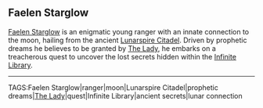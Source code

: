## Faelen Starglow

[Faelen Starglow](../People/Faelen_Starglow.md) is an enigmatic young ranger with an innate connection to the moon, hailing from the ancient [Lunarspire Citadel](../Places/Lunarspire_Citadel.md). Driven by prophetic dreams he believes to be granted by [The Lady](The%20Lady.md), he embarks on a treacherous quest to uncover the lost secrets hidden within the [Infinite Library](../Places/Infinite_Library.md).


---

TAGS:Faelen Starglow|ranger|moon|Lunarspire Citadel|prophetic dreams|[The Lady](The%20Lady.md)|quest|Infinite Library|ancient secrets|lunar connection
